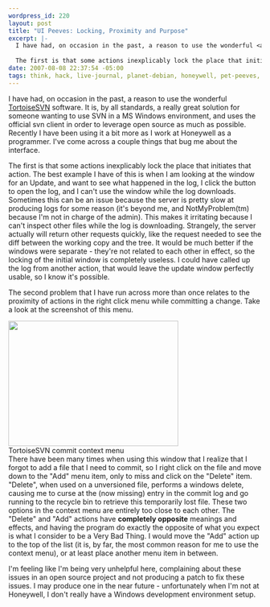 ```yaml
--- 
wordpress_id: 220
layout: post
title: "UI Peeves: Locking, Proximity and Purpose"
excerpt: |-
  I have had, on occasion in the past, a reason to use the wonderful <a href="http://tortoisesvn.tigris.org/">TortoiseSVN</a> software.  It is, by all standards, a really great solution for someone wanting to use SVN in a MS Windows environment, and uses the official svn client in order to leverage open source as much as possible.  Recently I have been using it a bit more as I work at Honeywell as a programmer.  I've come across a couple things that bug me about the interface.
  
  The first is that some actions inexplicably lock the place that initiates that action.
date: 2007-08-08 22:37:54 -05:00
tags: think, hack, live-journal, planet-debian, honeywell, pet-peeves, user-interfaces, windows, coding, scm, subversion, tortoisesvn
---
```

I have had, on occasion in the past, a reason to use the wonderful <a href="http://tortoisesvn.tigris.org/">TortoiseSVN</a> software.  It is, by all standards, a really great solution for someone wanting to use SVN in a MS Windows environment, and uses the official svn client in order to leverage open source as much as possible.  Recently I have been using it a bit more as I work at Honeywell as a programmer.  I've come across a couple things that bug me about the interface.

The first is that some actions inexplicably lock the place that initiates that action. The best example I have of this is when I am looking at the window for an Update, and want to see what happened in the log, I click the button to open the log, and I can't use the window while the log downloads.   Sometimes this can be an issue because the server is pretty slow at producing logs for some reason (it's beyond me, and NotMyProblem(tm) because I'm not in charge of the admin).   This makes it irritating because I can't inspect other files while the log is downloading.  Strangely, the server actually will return other requests quickly, like the request needed to see the diff between the working copy and the tree.  It would be much better if the windows were separate - they're not related to each other in effect, so the locking of the initial window is completely useless.  I could have called up the log from another action, that would leave the update window perfectly usable, so I know it's possible.

The second problem that I have run across more than once relates to the proximity of actions in the right click menu while committing a change.  Take a look at the screenshot of this menu.
<div class="serendipity_imageComment_right" style="width: 338px;">
<div class="serendipity_imageComment_img"><!-- s9ymdb:23 --><img src="/wp-content/uploads/random/stupidcontextmenu.png" alt="" width="338" height="249" /></div>
<div class="serendipity_imageComment_txt">TortoiseSVN commit context menu</div>
</div>
There have been many times when using this window that I realize that I forgot to add a file that I need to commit, so I right click on the file and move down to the "Add" menu item, only to miss and click on the "Delete" item.  "Delete", when used on a unversioned file, performs a windows delete, causing me to curse at the (now missing) entry in the commit log and go running to the recycle bin to retrieve this temporarily lost file.  These two options in the context menu are entirely too close to each other.  The "Delete" and "Add" actions have <strong>completely opposite</strong> meanings and effects, and having the program do exactly the opposite of what you expect is what I consider to be a Very Bad Thing.  I would move the "Add" action up to the top of the list (it is, by far, the most common reason for me to use the context menu), or at least place another menu item in between.

I'm feeling like I'm being very unhelpful here, complaining about these issues in an open source project and not producing a patch to fix these issues.  I may produce one in the near future - unfortunately when I'm not at Honeywell, I don't really have a Windows development environment setup.
